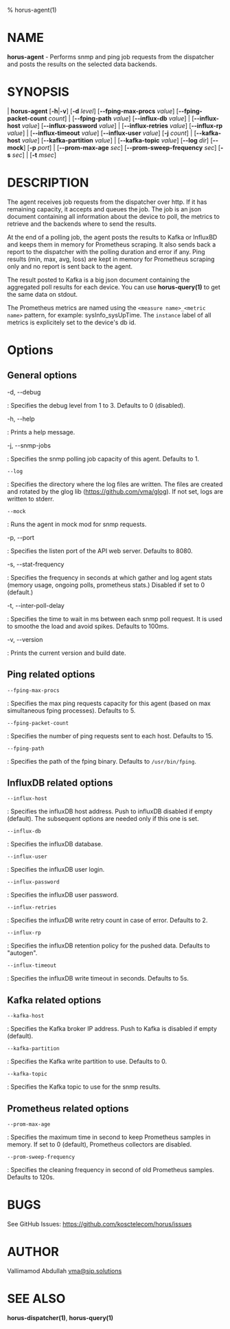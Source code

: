 % horus-agent(1)

NAME
====

**horus-agent** - Performs snmp and ping job requests from the dispatcher and posts the results on the selected data backends.

SYNOPSIS
========

| **horus-agent** \[**-h**|**-v**] \[**-d** _level_] \[**--fping-max-procs** _value_] \[**--fping-packet-count** _count_]
|                 \[**--fping-path** _value_] \[**--influx-db** _value_]
|                 \[**--influx-host** _value_] \[**--influx-password** _value_]
|                 \[**--influx-retries** _value_] \[**--influx-rp** _value_]
|                 \[**--influx-timeout** _value_] \[**--influx-user** _value_] \[**-j** _count_]
|                 \[**--kafka-host** _value_] \[**--kafka-partition** _value_]
|                 \[**--kafka-topic** _value_] \[**--log** _dir_] \[**--mock**] \[**-p** _port_]
|                 \[**--prom-max-age** _sec_] \[**--prom-sweep-frequency** _sec_] \[**-s** _sec_]
|                 \[**-t** _msec_]

DESCRIPTION
===========

The agent receives job requests from the dispatcher over http. If it has remaining capacity, it accepts and queues the job. The job is an json document containing all
information about the device to poll, the metrics to retrieve and the backends where to send the results.

At the end of a polling job, the agent posts the results to Kafka or InfluxBD and keeps them in memory for Prometheus scraping. It also sends back a report to the dispatcher
with the polling duration and error if any. Ping results (min, max, avg, loss) are kept in memory for Prometheus scraping only and no report is sent back to the agent.

The result posted to Kafka is a big json document containing the aggregated poll results for each device. You can use **horus-query(1)** to get the same data on stdout.

The Prometheus metrics are named using the `<measure name>_<metric name>` pattern, for example: sysInfo\_sysUpTime. The `instance` label of all metrics is explicitely set
to the device's db id.

Options
=======

General options
---------------

-d, --debug

:   Specifies the debug level from 1 to 3. Defaults to 0 (disabled).

-h, --help

:   Prints a help message.

-j, --snmp-jobs

:   Specifies the snmp polling job capacity of this agent. Defaults to 1.

    --log

:   Specifies the directory where the log files are written. The files are created and rotated by the glog lib (https://github.com/vma/glog).
    If not set, logs are written to stderr.

    --mock

:   Runs the agent in mock mod for snmp requests.

-p, --port

:   Specifies the listen port of the API web server. Defaults to 8080.

-s, --stat-frequency

:   Specifies the frequency in seconds at which gather and log agent stats (memory usage, ongoing polls, prometheus stats.) Disabled if set to 0 (default.)

-t, --inter-poll-delay

:   Specifies the time to wait in ms between each snmp poll request. It is used to smoothe the load and avoid spikes. Defaults to 100ms.

-v, --version

:   Prints the current version and build date.

Ping related options
--------------------

    --fping-max-procs

:   Specifies the max ping requests capacity for this agent (based on max simultaneous fping processes). Defaults to 5.

    --fping-packet-count

:   Specifies the number of ping requests sent to each host. Defaults to 15.

    --fping-path

:   Specifies the path of the fping binary. Defaults to `/usr/bin/fping`.


InfluxDB related options
------------------------

    --influx-host

:   Specifies the influxDB host address. Push to influxDB disabled if empty (default). The subsequent options are needed only if this one is set.

    --influx-db

:   Specifies the influxDB database.

    --influx-user

:   Specifies the influxDB user login.

    --influx-password

:    Specifies the influxDB user password.

    --influx-retries

:   Specifies the influxDB write retry count in case of error. Defaults to 2.

    --influx-rp

:   Specifies the influxDB retention policy for the pushed data. Defaults to "autogen".

    --influx-timeout

:   Specifies the influxDB write timeout in seconds. Defaults to 5s.


Kafka related options
---------------------

    --kafka-host

:   Specifies the Kafka broker IP address. Push to Kafka is disabled if empty (default).

    --kafka-partition

:   Specifies the Kafka write partition to use. Defaults to 0.

    --kafka-topic

:   Specifies the Kafka topic to use for the snmp results.


Prometheus related options
--------------------------

    --prom-max-age

:   Specifies the maximum time in second to keep Prometheus samples in memory. If set to 0 (default), Prometheus collectors are disabled.

    --prom-sweep-frequency

:   Specifies the cleaning frequency in second of old Prometheus samples. Defaults to 120s.

BUGS
====

See GitHub Issues: <https://github.com/kosctelecom/horus/issues>

AUTHOR
======

Vallimamod Abdullah <vma@sip.solutions>

SEE ALSO
========

**horus-dispatcher(1)**, **horus-query(1)**
